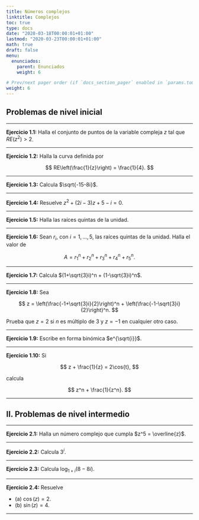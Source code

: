 ```yaml
---
title: Números complejos
linktitle: Complejos
toc: true
type: docs
date: "2020-03-18T00:00:01+01:00"
lastmod: "2020-03-23T00:00:01+01:00"
math: true
draft: false
menu:
  enunciados:
    parent: Enunciados
    weight: 6

# Prev/next pager order (if `docs_section_pager` enabled in `params.toml`)
weight: 6
---
```


## Problemas de nivel inicial

---

**Ejercicio 1.1:** Halla el conjunto de puntos de la variable compleja $z$ tal que $RE(z^2) > 2$.

---

**Ejercicio 1.2:** Halla la curva definida por

$$
RE\left(\frac{1}{z}\right) = \frac{1}{4}.
$$

---

**Ejercicio 1.3:** Calcula $\sqrt{-15-8i}$.

---

**Ejercicio 1.4:** Resuelve $z^2 + (2i - 3)z + 5-i = 0$.

---

**Ejercicio 1.5:** Halla las raíces quintas de la unidad.

---

**Ejercicio 1.6:** Sean $r_i$, con $i=1,\ldots,5$, las raíces quintas de la unidad. Halla el valor de 

$$
A = r_1^n + r_2^n + r_3^n + r_4^n + r_5^n.
$$

---

**Ejercicio 1.7:** Calcula $(1+\sqrt{3}i)^n + (1-\sqrt{3}i)^n$.

---


**Ejercicio 1.8:** Sea

$$
z = \left(\frac{-1+\sqrt{3}i}{2}\right)^n + \left(\frac{-1-\sqrt{3}i}{2}\right)^n.
$$

Prueba que $z=2$ si $n$ es múltiplo de $3$ y $z=-1$ en cualquier otro caso.

---

**Ejercicio 1.9:** Escribe en forma binómica $e^{\sqrt{i}}$.

---

**Ejercicio 1.10:** Si 

$$
z + \frac{1}{z} = 2\cos{t},
$$ 

calcula 

$$
z^n + \frac{1}{z^n}.
$$

---

## II. Problemas de nivel intermedio

---

**Ejercicio 2.1:** Halla un número complejo que cumpla $z^5 = \overline{z}$.

---

**Ejercicio 2.2:** Calcula $3^i$.

---

**Ejercicio 2.3:** Calcula $\log_{1 + i}{(8 - 8i)}$.

---

**Ejercicio 2.4:** Resuelve

- (a) $\cos{(z)} = 2$.
- (b) $\sin{(z)} = 4$.

---
